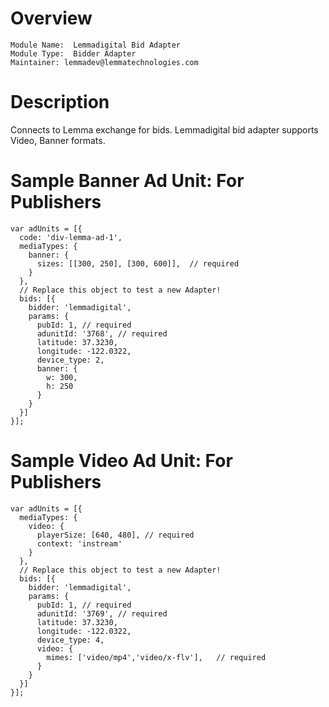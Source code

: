 # Overview

```
Module Name:  Lemmadigital Bid Adapter
Module Type:  Bidder Adapter
Maintainer: lemmadev@lemmatechnologies.com
```

# Description

Connects to Lemma exchange for bids.
Lemmadigital bid adapter supports Video, Banner formats.

# Sample Banner Ad Unit: For Publishers
```
var adUnits = [{
  code: 'div-lemma-ad-1',
  mediaTypes: {
    banner: {
      sizes: [[300, 250], [300, 600]],  // required
    }
  },
  // Replace this object to test a new Adapter!
  bids: [{
    bidder: 'lemmadigital',
    params: {
      pubId: 1, // required
      adunitId: '3768', // required
      latitude: 37.3230,
      longitude: -122.0322,
      device_type: 2,
      banner: {
        w: 300,
        h: 250
      }
    }
  }]
}];
```

# Sample Video Ad Unit: For Publishers
```
var adUnits = [{
  mediaTypes: {
    video: {
      playerSize: [640, 480], // required
      context: 'instream'
    }
  },
  // Replace this object to test a new Adapter!
  bids: [{
    bidder: 'lemmadigital',
    params: {
      pubId: 1, // required
      adunitId: '3769', // required
      latitude: 37.3230,
      longitude: -122.0322,
      device_type: 4,
      video: {
        mimes: ['video/mp4','video/x-flv'],   // required
      }
    }
  }]
}];
```

